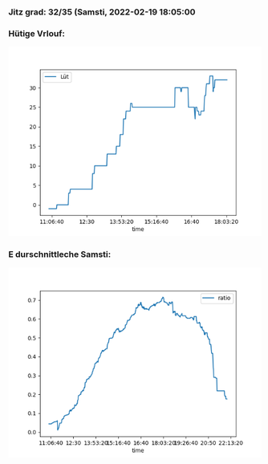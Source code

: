 ### Jitz grad: 32/35 (Samsti, 2022-02-19 18:05:00

### Hütige Vrlouf:
![Graph](Today.png)

### E durschnittleche Samsti:
![Graph](Samsti.png)